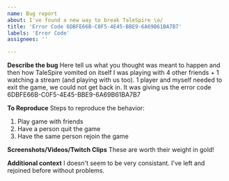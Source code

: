 ```yaml
---
name: Bug report
about: I've found a new way to break TaleSpire \o/
title: 'Error Code 6DBFE66B-C0F5-4E45-BBE9-6A69B61BA7B7'
labels: 'Error Code'
assignees: ''

---
```


**Describe the bug**
Here tell us what you thought was meant to happen and then how TaleSpire vomited on itself
I was playing with 4 other friends + 1 watching a stream (and playing with us too). 1 player and myself needed to exit the game, we could not get back in. It was giving us the error code 6DBFE66B-C0F5-4E45-BBE9-6A69B61BA7B7

**To Reproduce**
Steps to reproduce the behavior:
1. Play game with friends
2. Have a person quit the game
3. Have the same person rejoin the game

**Screenshots/Videos/Twitch Clips**
These are worth their weight in gold!

**Additional context**
I doesn't seem to be very consistant. I've left and rejoined before without problems.
